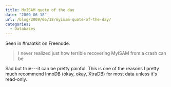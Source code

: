 ```yaml
---
title: MyISAM quote of the day
date: "2009-06-18"
url: /blog/2009/06/18/myisam-quote-of-the-day/
categories:
  - Databases
---
```

Seen in #maatkit on Freenode:

> I never realized just how terrible recovering MyISAM from a crash can be

Sad but true---it can be pretty painful. This is one of the reasons I pretty much recommend InnoDB (okay, okay, XtraDB) for most data unless it's read-only.


